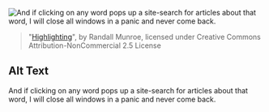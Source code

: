 ![And if clicking on any word pops up a site-search for articles about that word, I will close all windows in a panic and never come back.](https://imgs.xkcd.com/comics/hilighting.png)
> "[Highlighting](https://xkcd.com/1271/)", by Randall Munroe, licensed under Creative Commons Attribution-NonCommercial 2.5 License

## Alt Text
And if clicking on any word pops up a site-search for articles about that word, I will close all windows in a panic and never come back.
